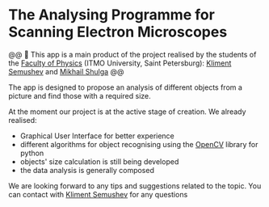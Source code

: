 # The Analysing Programme for Scanning Electron Microscopes
@@ 👀 This app is a main product of the project realised by the students of the [Faculty of Physics](https://physics.itmo.ru/en) (ITMO University, Saint Petersburg):
[Kliment Semushev](https://github.com/dyed-eye) and [Mikhail Shulga](https://github.com/SHULGA-Mikhail) @@

The app is designed to propose an analysis of different objects from a picture and find those with a required size.

At the moment our project is at the active stage of creation. We already realised:
+ Graphical User Interface for better experience
+ different algorithms for object recognising using the [OpenCV](https://opencv.org/) library for python
+ objects' size calculation is still being developed
+ the data analysis is generally composed

We are looking forward to any tips and suggestions related to the topic. You can contact with [Kliment Semushev](https://t.me/dyedeye) for any questions
